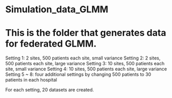 # Simulation_data_GLMM
This is the folder that generates data for federated GLMM. 
===========================

Setting 1: 2 sites, 500 patients each site, small variance
Setting 2: 2 sites, 500 patients each site, large variance
Setting 3: 10 sites, 500 patients each site, small variance
Setting 4: 10 sites, 500 patients each site, large variance
Setting 5 ~ 8: four additional settings by changing 500 patients to 30 patients in each hospital

For each setting, 20 datasets are created. 
